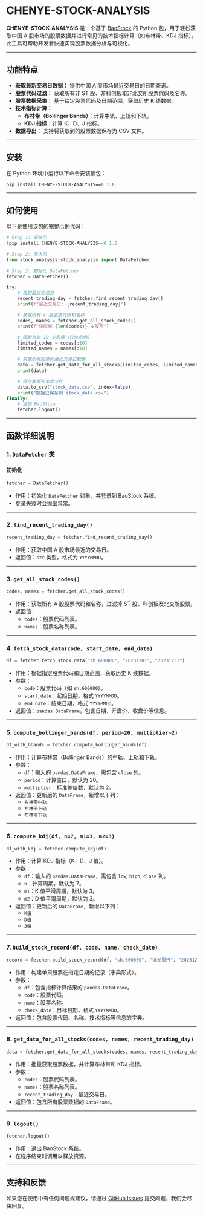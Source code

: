 # CHENYE-STOCK-ANALYSIS

**CHENYE-STOCK-ANALYSIS** 是一个基于 [BaoStock](https://www.baostock.com) 的 Python 包，用于轻松获取中国 A 股市场的股票数据并进行常见的技术指标计算（如布林带、KDJ 指标）。此工具可帮助开发者快速实现股票数据分析与可视化。

---

## **功能特点**
- **获取最新交易日数据：** 提供中国 A 股市场最近交易日的日期查询。
- **股票代码过滤：** 获取所有非 ST 股、非科创板和非北交所股票代码及名称。
- **股票数据采集：** 基于给定股票代码及日期范围，获取历史 K 线数据。
- **技术指标计算：**
  - **布林带（Bollinger Bands）**：计算中轨、上轨和下轨。
  - **KDJ 指标**：计算 K、D、J 指标。
- **数据导出：** 支持将获取到的股票数据保存为 CSV 文件。

---

## **安装**

在 Python 环境中运行以下命令安装该包：
```bash
pip install CHENYE-STOCK-ANALYSIS==0.1.0
```

---

## **如何使用**

以下是使用该包的完整示例代码：

```python
# Step 1: 安装包
!pip install CHENYE-STOCK-ANALYSIS==0.1.0

# Step 2: 导入包
from stock_analysis.stock_analysis import DataFetcher

# Step 3: 初始化 DataFetcher
fetcher = DataFetcher()

try:
    # 找到最近交易日
    recent_trading_day = fetcher.find_recent_trading_day()
    print(f"最近交易日: {recent_trading_day}")

    # 获取所有 A 股股票代码和名称
    codes, names = fetcher.get_all_stock_codes()
    print(f"获取到 {len(codes)} 支股票")

    # 限制为前 10 支股票（仅作示例）
    limited_codes = codes[:10]
    limited_names = names[:10]

    # 获取所有股票的最近交易日数据
    data = fetcher.get_data_for_all_stocks(limited_codes, limited_names, recent_trading_day)
    print(data)

    # 保存数据到本地文件
    data.to_csv("stock_data.csv", index=False)
    print("数据已保存到 stock_data.csv")
finally:
    # 注销 BaoStock
    fetcher.logout()
```

---

## **函数详细说明**

### **1. `DataFetcher` 类**
#### 初始化
```python
fetcher = DataFetcher()
```
- 作用：初始化 `DataFetcher` 对象，并登录到 BaoStock 系统。
- 登录失败时会抛出异常。

---

### **2. `find_recent_trading_day()`**
```python
recent_trading_day = fetcher.find_recent_trading_day()
```
- 作用：获取中国 A 股市场最近的交易日。
- 返回值：`str` 类型，格式为 `YYYYMMDD`。

---

### **3. `get_all_stock_codes()`**
```python
codes, names = fetcher.get_all_stock_codes()
```
- 作用：获取所有 A 股股票代码和名称，过滤掉 ST 股、科创板及北交所股票。
- 返回值：
  - `codes`：股票代码列表。
  - `names`：股票名称列表。

---

### **4. `fetch_stock_data(code, start_date, end_date)`**
```python
df = fetcher.fetch_stock_data("sh.600000", "20231201", "20231231")
```
- 作用：根据指定股票代码和日期范围，获取历史 K 线数据。
- 参数：
  - `code`：股票代码（如 `sh.600000`）。
  - `start_date`：起始日期，格式 `YYYYMMDD`。
  - `end_date`：结束日期，格式 `YYYYMMDD`。
- 返回值：`pandas.DataFrame`，包含日期、开盘价、收盘价等信息。

---

### **5. `compute_bollinger_bands(df, period=20, multiplier=2)`**
```python
df_with_bbands = fetcher.compute_bollinger_bands(df)
```
- 作用：计算布林带（Bollinger Bands）的中轨、上轨和下轨。
- 参数：
  - `df`：输入的 `pandas.DataFrame`，需包含 `close` 列。
  - `period`：计算窗口，默认为 20。
  - `multiplier`：标准差倍数，默认为 2。
- 返回值：更新后的 `DataFrame`，新增以下列：
  - `布林带中轨`
  - `布林带上轨`
  - `布林带下轨`

---

### **6. `compute_kdj(df, n=7, m1=3, m2=3)`**
```python
df_with_kdj = fetcher.compute_kdj(df)
```
- 作用：计算 KDJ 指标（K、D、J 值）。
- 参数：
  - `df`：输入的 `pandas.DataFrame`，需包含 `low`, `high`, `close` 列。
  - `n`：计算周期，默认为 7。
  - `m1`：K 值平滑周期，默认为 3。
  - `m2`：D 值平滑周期，默认为 3。
- 返回值：更新后的 `DataFrame`，新增以下列：
  - `K值`
  - `D值`
  - `J值`

---

### **7. `build_stock_record(df, code, name, check_date)`**
```python
record = fetcher.build_stock_record(df, "sh.600000", "浦发银行", "20231231")
```
- 作用：构建单只股票在指定日期的记录（字典形式）。
- 参数：
  - `df`：包含指标计算结果的 `pandas.DataFrame`。
  - `code`：股票代码。
  - `name`：股票名称。
  - `check_date`：目标日期，格式 `YYYYMMDD`。
- 返回值：包含股票代码、名称、技术指标等信息的字典。

---

### **8. `get_data_for_all_stocks(codes, names, recent_trading_day)`**
```python
data = fetcher.get_data_for_all_stocks(codes, names, recent_trading_day)
```
- 作用：批量获取股票数据，并计算布林带和 KDJ 指标。
- 参数：
  - `codes`：股票代码列表。
  - `names`：股票名称列表。
  - `recent_trading_day`：最近交易日。
- 返回值：包含所有股票数据的 `DataFrame`。

---

### **9. `logout()`**
```python
fetcher.logout()
```
- 作用：退出 BaoStock 系统。
- 在程序结束时调用以释放资源。

---

## **支持和反馈**
如果您在使用中有任何问题或建议，请通过 [GitHub Issues](https://github.com/CYFearless/CHENYE-STOCK-ANALYSIS/issues) 提交问题，我们会尽快回复。

